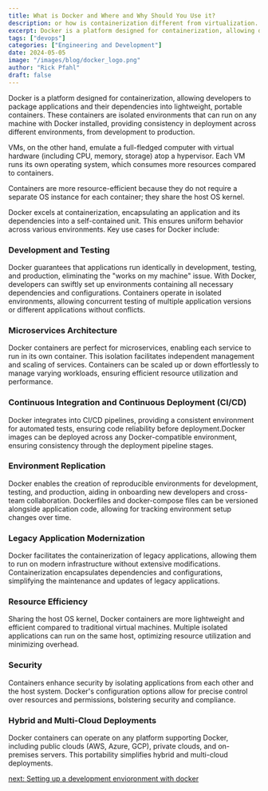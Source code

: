 ```yaml
---
title: What is Docker and Where and Why Should You Use it?
description: or how is containerization different from virtualization.
excerpt: Docker is a platform designed for containerization, allowing developers to package applications and their dependencies into lightweight, portable containers. These containers are isolated environments that can run on any machine with Docker installed, providing consistency in deployment across different environments, from development to production.
tags: ["devops"]
categories: ["Engineering and Development"]
date: 2024-05-05
image: "/images/blog/docker_logo.png"
author: "Rick Pfahl"
draft: false
---
```



Docker is a platform designed for containerization, allowing developers to package applications and their dependencies into lightweight, portable containers. These containers are isolated environments that can run on any machine with Docker installed, providing consistency in deployment across different environments, from development to production.

VMs, on the other hand, emulate a full-fledged computer with virtual hardware (including CPU, memory, storage) atop a hypervisor. Each VM runs its own operating system, which consumes more resources compared to containers.

Containers are more resource-efficient because they do not require a separate OS instance for each container; they share the host OS kernel.

Docker excels at containerization, encapsulating an application and its dependencies into a self-contained unit. This ensures uniform behavior across various environments. Key use cases for Docker include:

### Development and Testing

Docker guarantees that applications run identically in development, testing, and production, eliminating the "works on my machine" issue. With Docker, developers can swiftly set up environments containing all necessary dependencies and configurations. Containers operate in isolated environments, allowing concurrent testing of multiple application versions or different applications without conflicts.

### Microservices Architecture

Docker containers are perfect for microservices, enabling each service to run in its own container. This isolation facilitates independent management and scaling of services. Containers can be scaled up or down effortlessly to manage varying workloads, ensuring efficient resource utilization and performance.

### Continuous Integration and Continuous Deployment (CI/CD)

Docker integrates into CI/CD pipelines, providing a consistent environment for automated tests, ensuring code reliability before deployment.Docker images can be deployed across any Docker-compatible environment, ensuring consistency through the deployment pipeline stages.

### Environment Replication

Docker enables the creation of reproducible environments for development, testing, and production, aiding in onboarding new developers and cross-team collaboration. Dockerfiles and docker-compose files can be versioned alongside application code, allowing for tracking environment setup changes over time.

### Legacy Application Modernization

Docker facilitates the containerization of legacy applications, allowing them to run on modern infrastructure without extensive modifications. Containerization encapsulates dependencies and configurations, simplifying the maintenance and updates of legacy applications.

### Resource Efficiency

Sharing the host OS kernel, Docker containers are more lightweight and efficient compared to traditional virtual machines. Multiple isolated applications can run on the same host, optimizing resource utilization and minimizing overhead.

### Security

Containers enhance security by isolating applications from each other and the host system. Docker's configuration options allow for precise control over resources and permissions, bolstering security and compliance.

### Hybrid and Multi-Cloud Deployments

Docker containers can operate on any platform supporting Docker, including public clouds (AWS, Azure, GCP), private clouds, and on-premises servers. This portability simplifies hybrid and multi-cloud deployments.

[next: Setting up a development envioronment with docker](/posts/docker-development-environment)
